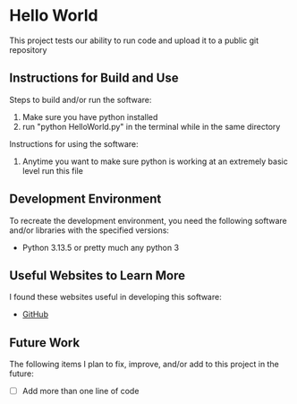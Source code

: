 # Hello World

This project tests our ability to run code and upload it to a public git repository


## Instructions for Build and Use

Steps to build and/or run the software:

1. Make sure you have python installed
2. run "python HelloWorld.py" in the terminal while in the same directory

Instructions for using the software:

1. Anytime you want to make sure python is working at an extremely basic level run this file


## Development Environment 

To recreate the development environment, you need the following software and/or libraries with the specified versions:

* Python 3.13.5 or pretty much any python 3


## Useful Websites to Learn More

I found these websites useful in developing this software:

* [GitHub](GitHub.com)


## Future Work

The following items I plan to fix, improve, and/or add to this project in the future:

* [ ] Add more than one line of code
